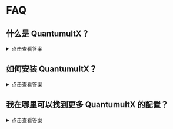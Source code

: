 # FAQ

## 什么是 QuantumultX？

<details>
<summary>点击查看答案</summary>

QuantumultX 是一个强大的代理客户端，支持 Shadowsocks、HTTP、SOCKS5 等多种协议。它能够捕获所有的 TCP 流量，并通过 Filter 功能按照您自己的方式进行重定向。
</details>

## 如何安装 QuantumultX？

<details>
<summary>点击查看答案</summary>

您可以从官方 App Store 安装 QuantumultX。请按照安装过程中提供的说明进行操作。
</details>

## 我在哪里可以找到更多 QuantumultX 的配置？

<details>
<summary>点击查看答案</summary>

请访问我们的 GitHub 仓库，那里有社区成员分享的各种配置和脚本。
</details>

<!-- 在此处添加更多问题和答案 -->
